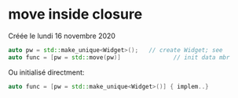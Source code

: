 
#  move inside closure 
Créée le lundi 16 novembre 2020


```cpp
auto pw = std::make_unique<Widget>();   // create Widget; see
auto func = [pw = std::move(pw)]               // init data mbr
```

Ou initialisé directment:


```cpp
auto func = [pw = std::make_unique<Widget>()] { implem..}
```

